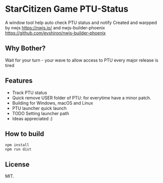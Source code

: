 # StarCitizen Game PTU-Status

A window tool help auto check PTU status and notify
Created and warpped by nwjs https://nwjs.io/ and nwjs-builder-phoenix https://github.com/evshiron/nwjs-builder-phoenix

## Why Bother?

Wait for your turn - your wave to allow access to PTU every major release is tired

## Features

* Track PTU status
* Quick remove USER folder of PTU: for everytime have a minor patch.
* Building for Windows, macOS and Linux
* PTU launcher quick launch
* TODO Setting launcher path
* Ideas appreciated :)

## How to build 

```shell
npm install
npm run dist
```

## License

MIT.
